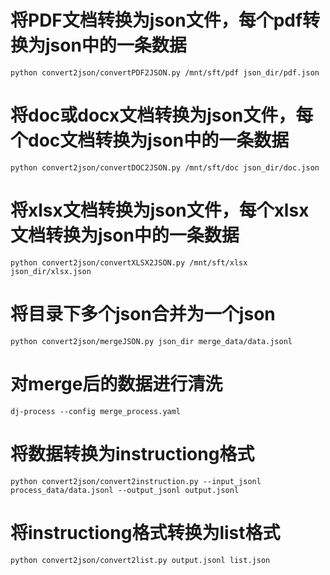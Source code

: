 # 将PDF文档转换为json文件，每个pdf转换为json中的一条数据
```shell
python convert2json/convertPDF2JSON.py /mnt/sft/pdf json_dir/pdf.json
```

# 将doc或docx文档转换为json文件，每个doc文档转换为json中的一条数据
```shell
python convert2json/convertDOC2JSON.py /mnt/sft/doc json_dir/doc.json
```

# 将xlsx文档转换为json文件，每个xlsx文档转换为json中的一条数据
```shell
python convert2json/convertXLSX2JSON.py /mnt/sft/xlsx json_dir/xlsx.json
```

# 将目录下多个json合并为一个json
```shell
python convert2json/mergeJSON.py json_dir merge_data/data.jsonl 
```

# 对merge后的数据进行清洗
```shell
dj-process --config merge_process.yaml
```

# 将数据转换为instructiong格式
```shell
python convert2json/convert2instruction.py --input_jsonl process_data/data.jsonl --output_jsonl output.jsonl 
```

# 将instructiong格式转换为list格式
```shell
python convert2json/convert2list.py output.jsonl list.json 
```

